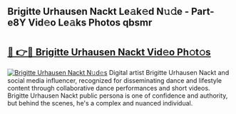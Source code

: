 ## Brigitte Urhausen Nackt Le𝚊k𝚎d N𝚞𝚍e - Part-e8Y Vid𝚎o Le𝚊ks Photos qbsmr

# <h2><a href="http://fb8edxj.evod.top/?m=Brigitte+Urhausen+Nackt">🔗 👉🔴 Brigitte Urhausen Nackt Vid𝚎o Ph𝚘t𝚘s</a></h2>

[![Brigitte Urhausen Nackt N𝚞d𝚎s](https://i.imgur.com/8V9OHl7.gif)](http://fb8edxj.evod.top/?m=Brigitte+Urhausen+Nackt)
Digital artist Brigitte Urhausen Nackt and social media influencer, recognized for disseminating dance and lifestyle content through collaborative dance performances and short videos. Brigitte Urhausen Nackt public persona is one of confidence and authority, but behind the scenes, he's a complex and nuanced individual. 
